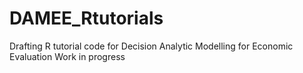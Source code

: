 # DAMEE_Rtutorials
Drafting R tutorial code for Decision Analytic Modelling for Economic Evaluation
Work in progress
